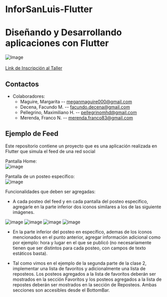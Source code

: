 # InforSanLuis-Flutter

# Diseñando y Desarrollando aplicaciones con Flutter
![Image](https://img.evbuc.com/https%3A%2F%2Fcdn.evbuc.com%2Fimages%2F82532491%2F173310819539%2F1%2Foriginal.20191125-145242?h=2000&w=720&auto=compress&s=68911c537dd3338a9f222cb922e2e7d6)<br>
<br>
[ Link de Inscripción al Taller ](https://www.eventbrite.com.ar/e/desarrollando-y-disenando-aplicaciones-moviles-con-flutter-tickets-83487700961)<br>
## Contactos 
* Colaboradores: 
    * Maguire, Margarita -- meganmaguire000@gmail.com
    * Decena, Facundo M. -- facundo.decena@gmail.com
    * Pellegrino, Maximiliano H. -- pellegrinomhd@gmail.com
    * Merenda, Franco N. -- merenda.franco83@gmail.com
    
## Ejemplo de Feed

Este repositorio contiene un proyecto que es una aplicación realizada en Flutter que simula el feed de una red social


Pantalla Home:<br>
![image](https://drive.google.com/uc?export=view&id=1rn8lk5VjAyeMHxInAJukGKw1lcmx7dga)<br>

Pantalla de un posteo específico:<br>
![image](https://drive.google.com/uc?export=view&id=1k7-PpCopD4jH1AdI9XF74UcX1ZbguAVu)<br>


Funcionalidades que deben ser agregadas:
   * A cada posteo del feed y en cada pantalla del posteo específico, agregarle en la parte inferior dos iconos similares a los de las siguiente imágenes.
     
![image](https://drive.google.com/uc?export=view&id=1ExNTtU_Ffw1_-pNrwdYqaFvVIf8gNk4M)
![image](https://drive.google.com/uc?export=view&id=1XHkZUMyqYWBtsp6XCw7plobITPZfSzF3)
![image](https://drive.google.com/uc?export=view&id=1NmI_TcxZvPcghTFW-d3u2a1iwoVjRTas)
![image](https://drive.google.com/uc?export=view&id=1n5aUf6JGceMMO0MzEoJoehT50eG3uL3K)

   * En la parte inferior del posteo en específico, ademas de los íconos mencionados en el punto anterior, agregar información adicional como por ejemplo: hora y lugar en el que se publicó (no necesariamente tienen que ser distintos para cada posteo, con campos de texto estáticos basta).
   
   * Tal como vimos en el ejemplo de la segunda parte de la clase 2, implementar una lista de favoritos y adicionalmente una lista de reposteos. Los posteos agregados a la lista de favoritos deberán ser mostrados en la sección Favoritos y los posteos agregados a la lista de repostes deberán ser mostrados en la sección de Reposteos. Ambas secciones son accesibles desde el BottomBar.


